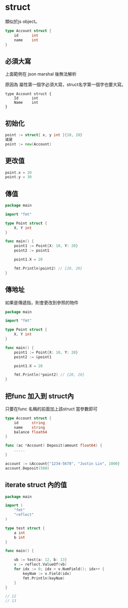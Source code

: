 # struct

類似於js object。

```go
type Account struct {
    id      int
    name    int
}
```

## 必須大寫

上面範例在 json marshal 後無法解析

原因為 屬性第一個字必須大寫，struct名字第一個字也要大寫。

```text
type Account struct {
    Id      int
    Name    int
}
```

## 初始化

```go
point := struct{ x, y int }{10, 20}
或是
point := new(Account)
```

## 更改值

```go
point.x = 20
point.y = 30
```

## 傳值

```go
package main

import "fmt"

type Point struct {
    X, Y int
}

func main() {
    point1 := Point{X: 10, Y: 20}
    point2 := point1

    point1.X = 20

    fmt.Println(point2) // {20, 20}
}
```

## 傳地址

如果是傳遞指，則會更改到參照的物件

```go
package main

import "fmt"

type Point struct {
    X, Y int
}

func main() {
    point1 := Point{X: 10, Y: 20}
    point2 := &point1

    point1.X = 20

    fmt.Println(*point2) // {20, 20}
}
```

## 把func 加入到 struct內

只要在func 名稱的前面加上該struct 當參數即可

```go
type Account struct {
    id      string
    name    string
    balance float64
}

func (ac *Account) Deposit(amount float64) {
    .....
}

account := &Account{"1234-5678", "Justin Lin", 1000}
account.Deposit(500)
```

## iterate struct 內的值

```go
package main

import (
	"fmt"
	"reflect"
)

type test struct {
	a int
	b int
}

func main() {

	vb := test{a: 12, b: 13}
	v := reflect.ValueOf(vb)
	for idx := 0; idx < v.NumField(); idx++ {
		keyNum := v.Field(idx)
		fmt.Println(keyNum)
	}
}

// 12
// 13
```

